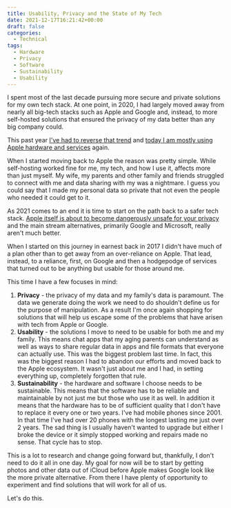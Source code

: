 ```yaml
---
title: Usability, Privacy and the State of My Tech
date: 2021-12-17T16:21:42+00:00
draft: false
categories:
  - Technical
tags:
  - Hardware
  - Privacy
  - Software
  - Sustainability
  - Usability
---
```


I spent most of the last decade pursuing more secure and private solutions for my own tech stack. At one point, in 2020, I had largely moved away from nearly all big-tech stacks such as Apple and Google and, instead, to more self-hosted solutions that ensured the privacy of my data better than any big company could.

This past year [I've had to reverse that trend][1] and [today I am mostly using Apple hardware and services][2] again.

When I started moving back to Apple the reason was pretty simple. While self-hosting worked fine for me, my tech, and how I use it, affects more than just myself. My wife, my parents and other family and friends struggled to connect with me and data sharing with my was a nightmare. I guess you could say that I made my personal data so private that not even the people who needed it could get to it.

As 2021 comes to an end it is time to start on the path back to a safer tech stack. [Apple itself is about to become dangerously unsafe for your privacy][3] and the main stream alternatives, primarily Google and Microsoft, really aren't much better.

When I started on this journey in earnest back in 2017 I didn't have much of a plan other than to get away from an over-reliance on Apple. That lead, instead, to a reliance, first, on Google and then a hodgepodge of services that turned out to be anything but usable for those around me.

This time I have a few focuses in mind:

1. **Privacy** - the privacy of my data and my family's data is paramount. The data we generate doing the work we need to do shouldn't define us for the purpose of manipulation. As a result I'm once again shopping for solutions that will help us escape some of the problems that have arisen with tech from Apple or Google.
2. **Usability** - the solutions I move to need to be usable for both me and my family. This means chat apps that my aging parents can understand as well as ways to share regular data in apps and file formats that everyone can actually use. This was the biggest problem last time. In fact, this was the biggest reason I had to abandon our efforts and moved back to the Apple ecosystem. It wasn't just about me and I had, in setting everything up, completely forgotten that rule.
3. **Sustainability** - the hardware and software I choose needs to be sustainable. This means that the software has to be reliable and maintainable by not just me but those who use it as well. In addition it means that the hardware has to be of sufficient quality that I don't have to replace it every one or two years. I've had mobile phones since 2001. In that time I've had over 20 phones with the longest lasting me just over 2 years. The sad thing is I usually haven't wanted to upgrade but either I broke the device or it simply stopped working and repairs made no sense. That cycle has to stop.

This is a lot to research and change going forward but, thankfully, I don't need to do it all in one day. My goal for now will be to start by getting photos and other data out of iCloud before Apple makes Google look like the more private alternative. From there I have plenty of opportunity to experiment and find solutions that will work for all of us.

Let's do this.

 [1]: /2021/01/back-to-iphone/
 [2]: /2021/09/my-development-toolbox-2021/
 [3]: /2021/08/apple-is-no-longer-a-safe-option/